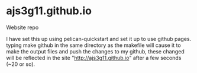 # ajs3g11.github.io
Website repo

I have set this up using pelican-quickstart and set it up to use github pages. typing make github in the same directory as the makefile will cause it to make the output files and push the changes to my github, these changed will be reflected in the site "http://ajs3g11.github.io" after a few seconds (~20 or so).